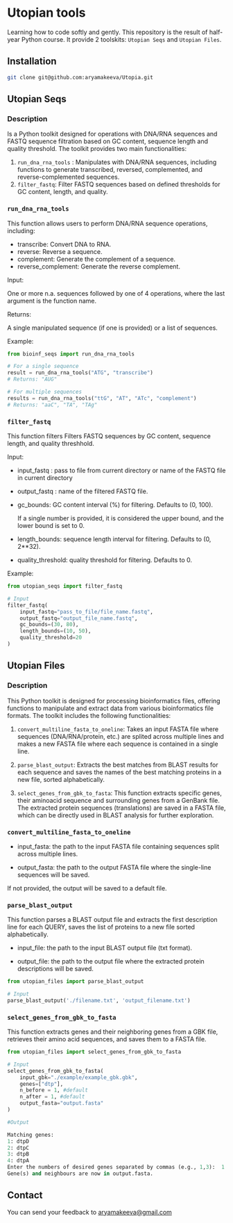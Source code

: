 # Utopian tools
Learning how to code softly and gently. This repository is the result of half-year Python course. It provide 2 toolskits: `Utopian Seqs` and `Utopian Files`.

## Installation
```bash
git clone git@github.com:aryamakeeva/Utopia.git
```
## Utopian Seqs

### Description
Is a Python toolkit designed for operations with DNA/RNA sequences and FASTQ sequence filtration based on GC content, sequence length and quality threshold. The toolkit provides two main functionalities:

1. `run_dna_rna_tools` : Manipulates with DNA/RNA sequences, including functions to generate transcribed, reversed, complemented, and reverse-complemented sequences.
2. `filter_fastq`: Filter FASTQ sequences based on defined thresholds for GC content, length, and quality.

### `run_dna_rna_tools`

This function allows users to perform DNA/RNA sequence operations, including:

- transcribe: Convert DNA to RNA.
- reverse: Reverse a sequence.
- complement: Generate the complement of a sequence.
- reverse_complement: Generate the reverse complement.

Input:

One or more n.a. sequences followed by one of 4 operations, where the last argument is the function name.

Returns:

A single manipulated sequence (if one is provided) or a list of sequences.

Example:

```python
from bioinf_seqs import run_dna_rna_tools

# For a single sequence
result = run_dna_rna_tools("ATG", "transcribe")
# Returns: "AUG"

# For multiple sequences
results = run_dna_rna_tools("ttG", "AT", "ATc", "complement")
# Returns: "aaC", "TA", "TAg" 
```


### `filter_fastq`

This function filters Filters FASTQ sequences by GC content, sequence length, and quality threshhold.

Input:

- input_fastq : pass to file from current directory or name of the FASTQ file in current directory
- output_fastq : name of the filtered FASTQ file.
- gc_bounds: GC content interval (%) for filtering. Defaults to (0, 100).

  If a single number is provided, it is considered the upper bound, and the lower bound is set to 0.

- length_bounds: sequence length interval for filtering. Defaults to (0, 2**32).


- quality_threshold: quality threshold for filtering. Defaults to 0.

Example:

```python
from utopian_seqs import filter_fastq

# Input
filter_fastq(
    input_fastq="pass_to_file/file_name.fastq",
    output_fastq="output_file_name.fastq",
    gc_bounds=(30, 80),
    length_bounds=(10, 50),
    quality_threshold=20
)
```
## Utopian Files

### Description

This Python toolkit is designed for processing bioinformatics files, offering functions to manipulate and extract data from various bioinformatics file formats. The toolkit includes the following functionalities:

1. `convert_multiline_fasta_to_oneline`: Takes an input FASTA file where sequences (DNA/RNA/protein, etc.) are splited across multiple lines and makes a new FASTA file where each sequence is contained in a single line. 
  
2. `parse_blast_output`: Extracts the best matches from BLAST results for each sequence and saves the names of the best matching proteins in a new file, sorted alphabetically. 

3. `select_genes_from_gbk_to_fasta`: This function extracts specific genes, their aminoacid sequence and surrounding genes from a GenBank file. The extracted protein sequences (translations) are saved in a FASTA file, which can be directly used in BLAST analysis for further exploration.

### `convert_multiline_fasta_to_oneline`

- input_fasta: the path to the input FASTA file containing sequences split across multiple lines.
    
- output_fasta: the path to the output FASTA file where the single-line sequences will be saved.

If not provided, the output will be saved to a default file.

### `parse_blast_output`

This function parses a BLAST output file and extracts the first description line for each QUERY, saves the list of proteins to a new file sorted alphabetically.

- input_file: the path to the input BLAST output file (txt format).
        
- output_file: the path to the output file where the extracted protein descriptions will be saved.

```python
from utopian_files import parse_blast_output

# Input
parse_blast_output('./filename.txt', 'output_filename.txt')
```

### `select_genes_from_gbk_to_fasta`

This function extracts genes and their neighboring genes from a GBK file, retrieves their amino acid sequences, and saves them to a FASTA file.

```python
from utopian_files import select_genes_from_gbk_to_fasta

# Input
select_genes_from_gbk_to_fasta(
    input_gbk="./example/example_gbk.gbk",
    genes=["dtp"],
    n_before = 1, #default
    n_after = 1, #default 
    output_fasta="output.fasta"
)

#Output

Matching genes:
1: dtpD
2: dtpC
3: dtpB
4: dtpA
Enter the numbers of desired genes separated by commas (e.g., 1,3):  1
Gene(s) and neighbours are now in output.fasta.
```

## Contact

You can send your feedback to aryamakeeva@gmail.com
